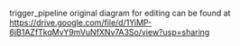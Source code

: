trigger_pipeline original diagram for editing can be found at https://drive.google.com/file/d/1YiMP-6jB1AZfTkqMvY9mVuNfXNv7A3So/view?usp=sharing